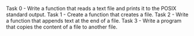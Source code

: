 Task 0 - Write a function that reads a text file and prints it to the POSIX standard output.
Task 1 - Create a function that creates a file.
Task 2 - Write a function that appends text at the end of a file.
Task 3 - Write a program that copies the content of a file to another file.

